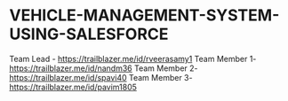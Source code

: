 # VEHICLE-MANAGEMENT-SYSTEM-USING-SALESFORCE
Team Lead    - https://trailblazer.me/id/rveerasamy1
Team Member 1- https://trailblazer.me/id/nandm36
Team Member 2- https://trailblazer.me/id/spavi40
Team Member 3- https://trailblazer.me/id/pavim1805
